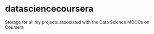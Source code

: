 datasciencecoursera
===================

Storage for all my projects associated with the Data Science MOOCs on Coursera
